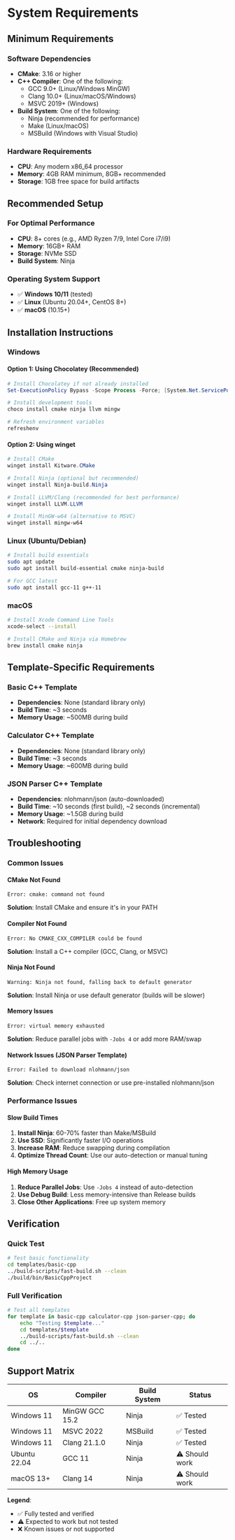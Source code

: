 # System Requirements

## Minimum Requirements

### Software Dependencies

- **CMake**: 3.16 or higher
- **C++ Compiler**: One of the following:
  - GCC 9.0+ (Linux/Windows MinGW)
  - Clang 10.0+ (Linux/macOS/Windows)
  - MSVC 2019+ (Windows)
- **Build System**: One of the following:
  - Ninja (recommended for performance)
  - Make (Linux/macOS)
  - MSBuild (Windows with Visual Studio)

### Hardware Requirements

- **CPU**: Any modern x86_64 processor
- **Memory**: 4GB RAM minimum, 8GB+ recommended
- **Storage**: 1GB free space for build artifacts

## Recommended Setup

### For Optimal Performance

- **CPU**: 8+ cores (e.g., AMD Ryzen 7/9, Intel Core i7/i9)
- **Memory**: 16GB+ RAM
- **Storage**: NVMe SSD
- **Build System**: Ninja

### Operating System Support

- ✅ **Windows 10/11** (tested)
- ✅ **Linux** (Ubuntu 20.04+, CentOS 8+)
- ✅ **macOS** (10.15+)

## Installation Instructions

### Windows

#### Option 1: Using Chocolatey (Recommended)
```powershell
# Install Chocolatey if not already installed
Set-ExecutionPolicy Bypass -Scope Process -Force; [System.Net.ServicePointManager]::SecurityProtocol = [System.Net.ServicePointManager]::SecurityProtocol -bor 3072; iex ((New-Object System.Net.WebClient).DownloadString('https://community.chocolatey.org/install.ps1'))

# Install development tools
choco install cmake ninja llvm mingw

# Refresh environment variables
refreshenv
```

#### Option 2: Using winget
```powershell
# Install CMake
winget install Kitware.CMake

# Install Ninja (optional but recommended)
winget install Ninja-build.Ninja

# Install LLVM/Clang (recommended for best performance)
winget install LLVM.LLVM

# Install MinGW-w64 (alternative to MSVC)
winget install mingw-w64
```

### Linux (Ubuntu/Debian)

```bash
# Install build essentials
sudo apt update
sudo apt install build-essential cmake ninja-build

# For GCC latest
sudo apt install gcc-11 g++-11
```

### macOS

```bash
# Install Xcode Command Line Tools
xcode-select --install

# Install CMake and Ninja via Homebrew
brew install cmake ninja
```

## Template-Specific Requirements

### Basic C++ Template

- **Dependencies**: None (standard library only)
- **Build Time**: ~3 seconds
- **Memory Usage**: ~500MB during build

### Calculator C++ Template

- **Dependencies**: None (standard library only)
- **Build Time**: ~3 seconds
- **Memory Usage**: ~600MB during build

### JSON Parser C++ Template

- **Dependencies**: nlohmann/json (auto-downloaded)
- **Build Time**: ~10 seconds (first build), ~2 seconds (incremental)
- **Memory Usage**: ~1.5GB during build
- **Network**: Required for initial dependency download

## Troubleshooting

### Common Issues

#### CMake Not Found

```
Error: cmake: command not found
```

**Solution**: Install CMake and ensure it's in your PATH

#### Compiler Not Found

```
Error: No CMAKE_CXX_COMPILER could be found
```

**Solution**: Install a C++ compiler (GCC, Clang, or MSVC)

#### Ninja Not Found

```
Warning: Ninja not found, falling back to default generator
```

**Solution**: Install Ninja or use default generator (builds will be slower)

#### Memory Issues

```
Error: virtual memory exhausted
```

**Solution**: Reduce parallel jobs with `-Jobs 4` or add more RAM/swap

#### Network Issues (JSON Parser Template)

```
Error: Failed to download nlohmann/json
```

**Solution**: Check internet connection or use pre-installed nlohmann/json

### Performance Issues

#### Slow Build Times

1. **Install Ninja**: 60-70% faster than Make/MSBuild
2. **Use SSD**: Significantly faster I/O operations
3. **Increase RAM**: Reduce swapping during compilation
4. **Optimize Thread Count**: Use our auto-detection or manual tuning

#### High Memory Usage

1. **Reduce Parallel Jobs**: Use `-Jobs 4` instead of auto-detection
2. **Use Debug Build**: Less memory-intensive than Release builds
3. **Close Other Applications**: Free up system memory

## Verification

### Quick Test

```bash
# Test basic functionality
cd templates/basic-cpp
../build-scripts/fast-build.sh --clean
./build/bin/BasicCppProject
```

### Full Verification

```bash
# Test all templates
for template in basic-cpp calculator-cpp json-parser-cpp; do
    echo "Testing $template..."
    cd templates/$template
    ../build-scripts/fast-build.sh --clean
    cd ../..
done
```

## Support Matrix

| OS | Compiler | Build System | Status |
|----|----------|--------------|--------|
| Windows 11 | MinGW GCC 15.2 | Ninja | ✅ Tested |
| Windows 11 | MSVC 2022 | MSBuild | ✅ Tested |
| Windows 11 | Clang 21.1.0 | Ninja | ✅ Tested |
| Ubuntu 22.04 | GCC 11 | Ninja | ⚠️ Should work |
| macOS 13+ | Clang 14 | Ninja | ⚠️ Should work |

**Legend**:

- ✅ Fully tested and verified
- ⚠️ Expected to work but not tested
- ❌ Known issues or not supported
